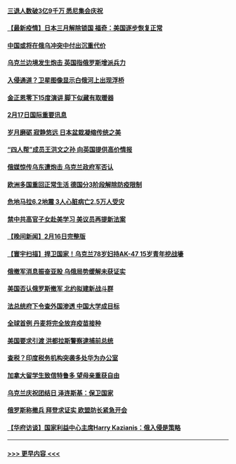 #### [三退人数破3亿9千万 悉尼集会庆祝](../pages/prog202/a103350463.md?t=02180750) 
#### [【最新疫情】日本三月解除锁国 福奇：美国逐步恢复正常](../pages/prog202/a103350407.md?t=02180750) 
#### [中国或将在俄乌冲突中付出沉重代价](../pages/prog202/a103350477.md?t=02180750) 
#### [乌克兰边境发生炮击 英国指俄罗斯增派兵力](../pages/prog202/a103350433.md?t=02180750) 
#### [入侵通道？卫星图像显示白俄河上出现浮桥](../pages/prog202/a103350220.md?t=02180750) 
#### [金正恩零下15度演讲 脚下似藏有取暖器](../pages/prog202/a103350238.md?t=02180750) 
#### [2月17日国际重要讯息](../pages/prog202/a103350251.md?t=02180750) 
#### [岁月磨砺 寂静悠远 日本盆栽凝缩传统之美](../pages/prog202/a103350242.md?t=02180750) 
#### [“四人帮”成员王洪文之孙 向英国提供高价情报](../pages/prog202/a103350168.md?t=02180750) 
#### [俄媒惊传乌东遭炮击 乌克兰政府军否认](../pages/prog202/a103350076.md?t=02180750) 
#### [欧洲多国重回正常生活 德国分3阶段解除防疫限制](../pages/prog202/a103350059.md?t=02180750) 
#### [危地马拉6.2地震 3人心脏病亡2.5万人受灾](../pages/prog202/a103349982.md?t=02180750) 
#### [禁中共高官子女赴美学习 美议员再提新法案](../pages/prog202/a103350012.md?t=02180750) 
#### [【晚间新闻】2月16日完整版](../pages/prog202/a103349945.md?t=02180750) 
#### [【寰宇扫描】捍卫国家！乌克兰78岁妇持AK-47 15岁青年挖战壕](../pages/prog202/a103349691.md?t=02180750) 
#### [俄撤军消息振奋亚股 乌俄局势缓解未获证实](../pages/prog202/a103349710.md?t=02180750) 
#### [美国否认俄罗斯撤军 北约拟建新战斗群](../pages/prog202/a103349776.md?t=02180750) 
#### [法总统府下令查外国渗透 中国大学成目标](../pages/prog202/a103349726.md?t=02180750) 
#### [全球首例 丹麦将完全放弃疫苗接种](../pages/prog202/a103349718.md?t=02180750) 
#### [美国要求引渡 洪都拉斯警察逮捕前总统](../pages/prog202/a103349689.md?t=02180750) 
#### [查税？印度税务机构突袭多处华为办公室](../pages/prog202/a103349678.md?t=02180750) 
#### [加拿大留学生致信特鲁多 望母亲重获自由](../pages/prog202/a103349489.md?t=02180750) 
#### [乌克兰庆祝团结日 泽连斯基：保卫国家](../pages/prog202/a103349605.md?t=02180750) 
#### [俄罗斯称撤兵 拜登求证实 欧盟防长紧急开会](../pages/prog202/a103349528.md?t=02180750) 
#### [【华府访谈】国家利益中心主席Harry Kazianis：俄入侵是策略](../pages/prog202/a103349547.md?t=02180750) 

----
#### [ >>> 更早内容 <<< ](../indexes/prog202-earlier.md)

